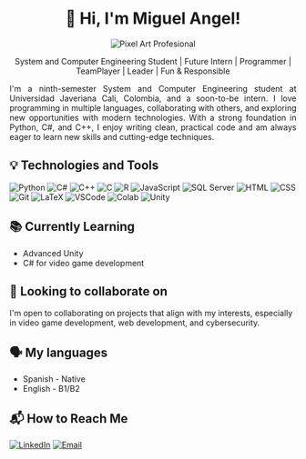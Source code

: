 <div align="center">

# **🤝 Hi, I'm Miguel Angel!**

![Pixel Art Profesional](https://png.pngtree.com/thumb_back/fh260/background/20230722/pngtree-retro-3d-rendered-digital-background-with-old-school-pixelated-video-game-image_3778945.jpg)

System and Computer Engineering Student | Future Intern | Programmer | TeamPlayer | Leader | Fun & Responsible
</div>

<div align="justify">
I'm a ninth-semester System and Computer Engineering student at Universidad Javeriana Cali, Colombia, and a soon-to-be intern. I love programming in multiple languages, collaborating with others, and exploring new opportunities with modern technologies. With a strong foundation in Python, C#, and C++, I enjoy writing clean, practical code and am always eager to learn new skills and cutting-edge techniques.
</div>

## 💡 Technologies and Tools

![Python](https://img.shields.io/badge/-Python-3776AB?style=flat-square&logo=python&logoColor=white)
![C#](https://img.shields.io/badge/-C%23-239120?style=flat-square&logo=c-sharp&logoColor=white)
![C++](https://img.shields.io/badge/-C++-00599C?style=flat-square&logo=c%2B%2B&logoColor=white)
![C](https://img.shields.io/badge/-C-A8B9CC?style=flat-square&logo=c&logoColor=black)
![R](https://img.shields.io/badge/-R-276DC3?style=flat-square&logo=r&logoColor=white)
![JavaScript](https://img.shields.io/badge/-JavaScript-F7DF1E?style=flat-square&logo=javascript&logoColor=black)
![SQL Server](https://img.shields.io/badge/-SQL%20Server-CC2927?style=flat-square&logo=microsoft-sql-server&logoColor=white)
![HTML](https://img.shields.io/badge/-HTML5-E34F26?style=flat-square&logo=html5&logoColor=white)
![CSS](https://img.shields.io/badge/-CSS3-1572B6?style=flat-square&logo=css3&logoColor=white)
![Git](https://img.shields.io/badge/-Git-F05032?style=flat-square&logo=git&logoColor=white)
![LaTeX](https://img.shields.io/badge/-LaTeX-008080?style=flat-square&logo=latex&logoColor=white)
![VSCode](https://img.shields.io/badge/-VSCode-007ACC?style=flat-square&logo=visual-studio-code&logoColor=white)
![Colab](https://img.shields.io/badge/-Google%20Colab-F9AB00?style=flat-square&logo=google-colab&logoColor=white)
![Unity](https://img.shields.io/badge/-Unity-000000?style=flat-square&logo=unity&logoColor=white)

## 📚 Currently Learning

- Advanced Unity
- C# for video game development

## 🙌 Looking to collaborate on

I'm open to collaborating on projects that align with my interests, especially in video game development, web development, and cybersecurity.

## 🗣️ My languages

* Spanish - Native
* English - B1/B2 

## 📬 How to Reach Me

[![LinkedIn](https://img.shields.io/badge/-LinkedIn-0077B5?style=flat-square&logo=linkedin&logoColor=white)](https://www.linkedin.com/in/miguelangel-niviaortega/)
[![Email](https://img.shields.io/badge/-Email-D14836?style=flat-square&logo=gmail&logoColor=white)](mailto:miguelangelnivia@gmail.com)
